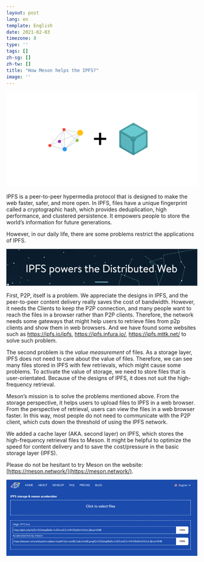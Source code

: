 ```yaml
---
layout: post
lang: en
template: English
date: 2021-02-03
timezone: 8
type: ''
tags: []
zh-sg: []
zh-tw: []
title: "How Meson helps the IPFS?"
image: ''
---
```


![](https://raw.githubusercontent.com/bitruss/img/main/2021/202205271423256.png)

IPFS is a peer-to-peer hypermedia protocol that is designed to make the web faster, safer, and more open. In IPFS, files have a unique fingerprint called a cryptographic hash, which provides deduplication, high performance, and clustered persistence. It empowers people to store the world’s information for future generations.

However, in our daily life, there are some problems restrict the applications of IPFS.

![](https://raw.githubusercontent.com/bitruss/img/main/2021/202205271424429.png)

First, P2P, itself is a problem. We appreciate the designs in IPFS, and the peer-to-peer content delivery really saves the cost of bandwidth. However, it needs the Clients to keep the P2P connection, and many people want to reach the files in a browser rather than P2P clients. Therefore, the network needs some gateways that might help users to retrieve files from p2p clients and show them in web browsers. And we have found some websites such as https://ipfs.io/ipfs, https://ipfs.infura.io/, https://ipfs.mttk.net/ to solve such problem.

The second problem is the *value measurement* of files. As a storage layer, IPFS does not need to care about the value of files. Therefore, we can see many files stored in IPFS with few retrievals, which might cause some problems. To activate the value of storage, we need to store files that is user-orientated. Because of the designs of IPFS, it does not suit the high-frequency retrieval.

Meson’s mission is to solve the problems mentioned above. From the storage perspective, it helps users to upload files to IPFS in a web browser. From the perspective of retrieval, users can view the files in a web browser faster. In this way, most people do not need to communicate with the P2P client, which cuts down the threshold of using the IPFS network.

We added a cache layer (AKA. second layer) on IPFS, which stores the high-frequency retrieval files to Meson. It might be helpful to optimize the speed for content delivery and to save the cost/pressure in the basic storage layer (IPFS).

Please do not be hesitant to try Meson on the website: [https://meson.network/](https://meson.network/).

![](https://raw.githubusercontent.com/bitruss/img/main/2021/202205271426055.png)